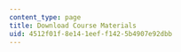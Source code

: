```yaml
---
content_type: page
title: Download Course Materials
uid: 4512f01f-8e14-1eef-f142-5b4907e92dbb
---
```

